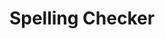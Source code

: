 ---
title: "Spelling Checker"

categories: ['']

tags: ['Spelling', 'Checker']

arwords: 'المدقق الإملائي'

arexps: []

enwords: ['Spelling Checker']

enexps: []

arlexicons: 'د'

enlexicons: 'S'

authors: ['Ruqayya Roshdy']

translators: ['']

citations: 'مقدمة في حوسبة اللغة العربية'

sources: 'مركز الملك عبدالله بن عبدالعزيز الدولي لخدمة اللغة العربية'

slug: ""
---